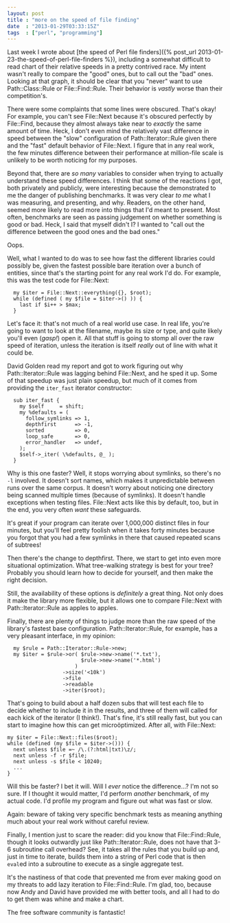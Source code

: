 ```yaml
---
layout: post
title : "more on the speed of file finding"
date  : "2013-01-29T03:33:15Z"
tags  : ["perl", "programming"]
---
```

Last week I wrote about [the speed of Perl file
finders]({% post_url 2013-01-23-the-speed-of-perl-file-finders %}), including a somewhat
difficult to read chart of their relative speeds in a pretty contrived race.
My intent wasn't really to compare the "good" ones, but to call out the "bad"
ones.  Looking at that graph, it should be clear that you "never" want to use
Path::Class::Rule or File::Find::Rule.  Their behavior is *vastly* worse than
their competition's.

There were some complaints that some lines were obscured.  That's okay!  For
example, you can't see File::Next because it's obscured perfectly by
File::Find, because they almost always take near to *exactly* the same amount
of time.  Heck, I don't even mind the relatively vast difference in speed
between the "slow" configuration of Path::Iterator::Rule given there and the
"fast" default behavior of File::Next.  I figure that in any real work, the few
minutes difference between their performance at million-file scale is unlikely
to be worth noticing for my purposes.

Beyond that, there are *so many* variables to consider when trying to actually
understand these speed differences.  I think that some of the reactions I got,
both privately and publicly, were interesting because the demonstrated to me
the danger of publishing benchmarks.  It was very clear *to me* what I was
measuring, and presenting, and why.  Readers, on the other hand, seemed more
likely to read more into things that I'd meant to present.  Most often,
benchmarks are seen as passing judgement on whether something is good or bad.
Heck, I said that myself didn't I?  I wanted to "call out the difference
between the good ones and the bad ones."

Oops.

Well, what I wanted to do was to see how fast the different libraries could
possibly be, given the fastest possible bare iteration over a bunch of
entities, since that's the starting point for any real work I'd do.  For
example, this was the test code for File::Next:

      my $iter = File::Next::everything({}, $root);
      while (defined ( my $file = $iter->() )) {
        last if $i++ > $max;
      }

Let's face it:  that's not much of a real world use case.  In real life, you're
going to want to look at the filename, maybe its size or type, and quite likely
you'll even (*gasp!*) open it.  All that stuff is going to stomp all over the
raw speed of iteration, unless the iteration is itself *really* out of line
with what it could be.

David Golden read my report and got to work figuring out why
Path::Iterator::Rule was lagging behind File::Next, and he sped it up.  Some of
that speedup was just plain speedup, but much of it comes from providing the
`iter_fast` iterator constructor:

      sub iter_fast {
        my $self     = shift;
        my %defaults = (
          follow_symlinks => 1,
          depthfirst      => -1,
          sorted          => 0,
          loop_safe       => 0,
          error_handler   => undef,
        );
        $self->_iter( \%defaults, @_ );
      }

Why is this one faster?  Well, it stops worrying about symlinks, so there's no
`-l` involved.  It doesn't sort names, which makes it unpredictable between
runs over the same corpus.  It doesn't worry about noticing one directory being
scanned multiple times (because of symlinks).  It doesn't handle exceptions
when testing files.  File::Next acts like this by default, too, but in the end,
you very often *want* these safeguards.

It's great if your program can iterate over 1,000,000 distinct files in four
minutes, but you'll feel pretty foolish when it takes forty minutes because you
forgot that you had a few symlinks in there that caused repeated scans of
subtrees!

Then there's the change to depthfirst.  There, we start to get into even more
situational optimization.  What tree-walking strategy is best for your tree?
Probably you should learn how to decide for yourself, and then make the right
decision.

Still, the availability of these options is *definitely* a great thing.  Not
only does it make the library more flexible, but it allows one to compare
File::Next with Path::Iterator::Rule as apples to apples.

Finally, there are plenty of things to judge more than the raw speed of the
library's fastest base configuration.  Path::Iterator::Rule, for example, has
a very pleasant interface, in my opinion:

      my $rule = Path::Iterator::Rule->new;
      my $iter = $rule->or( $rule->new->name('*.txt'),
                            $rule->new->name('*.html')
                          )
                      ->size('<10k')
                      ->file
                      ->readable
                      ->iter($root);

That's going to build about a half dozen subs that will test each file to
decide whether to include it in the results, and three of them will called for
each kick of the iterator (I think!).  That's fine, it's still really fast, but
you can start to imagine how this can get microöptimized.  After all, with
File::Next:

    my $iter = File::Next::files($root);
    while (defined (my $file = $iter->())) {
      next unless $file =~ /\.(?:html|txt)\z/;
      next unless -f -r $file;
      next unless -s $file < 10240;
      ...
    }

Will this be faster?  I bet it will.  Will I *ever* notice the difference…?
I'm not so sure.  If I thought it would matter, I'd perform *another*
benchmark, of my actual code.  I'd profile my program and figure out what was
fast or slow.

Again: beware of taking very specific benchmark tests as meaning anything much
about your real work without careful review.

Finally, I mention just to scare the reader:  did you know that
File::Find::Rule, though it looks outwardly just like Path::Iterator::Rule,
does not have that 3-6 subroutine call overhead?  See, it takes all the rules
that you build up and, just in time to iterate, builds them into a string of
Perl code that is then `eval`ed into a subroutine to execute as a single
aggregate test.

It's the nastiness of that code that prevented me from ever making good on my
threats to add lazy iteration to File::Find::Rule.  I'm glad, too, because now
Andy and David have provided me with better tools, and all I had to do to get
them was whine and make a chart.

The free software community is fantastic!

